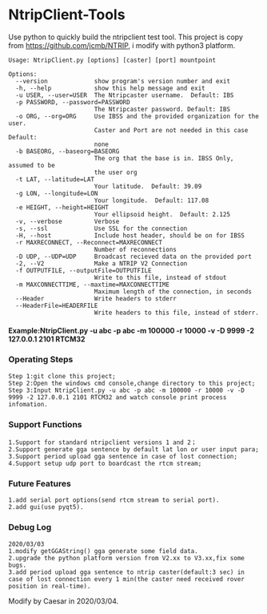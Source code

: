 # NtripClient-Tools

Use python to quickly build the ntripclient test tool.
This project is copy from https://github.com/jcmb/NTRIP, i modify with python3 platform.

	Usage: NtripClient.py [options] [caster] [port] mountpoint

	Options:
	  --version             show program's version number and exit
	  -h, --help            show this help message and exit
	  -u USER, --user=USER  The Ntripcaster username.  Default: IBS
	  -p PASSWORD, --password=PASSWORD
							The Ntripcaster password. Default: IBS
	  -o ORG, --org=ORG     Use IBSS and the provided organization for the user.
							Caster and Port are not needed in this case Default:
							none
	  -b BASEORG, --baseorg=BASEORG
							The org that the base is in. IBSS Only, assumed to be
							the user org
	  -t LAT, --latitude=LAT
							Your latitude.  Default: 39.09
	  -g LON, --longitude=LON
							Your longitude.  Default: 117.08
	  -e HEIGHT, --height=HEIGHT
							Your ellipsoid height.  Default: 2.125
	  -v, --verbose         Verbose
	  -s, --ssl             Use SSL for the connection
	  -H, --host            Include host header, should be on for IBSS
	  -r MAXRECONNECT, --Reconnect=MAXRECONNECT
							Number of reconnections
	  -D UDP, --UDP=UDP     Broadcast recieved data on the provided port
	  -2, --V2              Make a NTRIP V2 Connection
	  -f OUTPUTFILE, --outputFile=OUTPUTFILE
							Write to this file, instead of stdout
	  -m MAXCONNECTTIME, --maxtime=MAXCONNECTTIME
							Maximum length of the connection, in seconds
	  --Header              Write headers to stderr
	  --HeaderFile=HEADERFILE
							Write headers to this file, instead of stderr.

#### Example:NtripClient.py -u abc -p abc -m 100000 -r 10000 -v -D 9999 -2 127.0.0.1 2101 RTCM32

### Operating Steps

	Step 1:git clone this project;
	Step 2:Open the windows cmd console,change directory to this project;
	Step 3:Input NtripClient.py -u abc -p abc -m 100000 -r 10000 -v -D 9999 -2 127.0.0.1 2101 RTCM32 and watch console print process infomation.

### Support Functions

	1.Support for standard ntripclient versions 1 and 2；
	2.Support generate gga sentence by default lat lon or user input para;
	3.Support period upload gga sentence in case of lost connection;
	4.Support setup udp port to boardcast the rtcm stream;
	
### Future Features
	1.add serial port options(send rtcm stream to serial port).
	2.add gui(use pyqt5).

### Debug Log

	2020/03/03
    1.modify getGGAString() gga generate some field data.
    2.upgrade the python platform version from V2.xx to V3.xx,fix some bugs.
    3.add period upload gga sentence to ntrip caster(default:3 sec) in case of lost connection every 1 min(the caster need received rover position in real-time).


Modify by Caesar in 2020/03/04.
